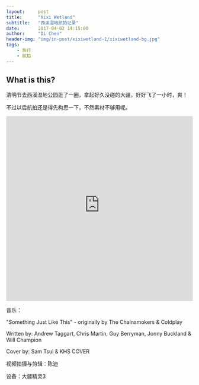 ```yaml
---
layout:     post
title:      "Xixi Wetland"
subtitle:   "西溪湿地航拍记录"
date:       2017-04-02 14:15:00
author:     "Di Chen"
header-img: "img/in-post/xixiwetland-1/xixiwetland-bg.jpg"
tags:
    - 旅行
    - 航拍 
---
```



## What is this?

清明节去西溪湿地公园逛了一圈，拿起好久没碰的大疆，好好飞了一小时，爽！

不过以后航拍还是得先构思一下，不然素材不够用呢。


<iframe height="498" width="100%" src="http://chendi.oss-cn-shanghai.aliyuncs.com/videos/xixi_small.mp4" frameborder="0" allowfullscreen></iframe>

音乐：

"Something Just Like This" - originally by The Chainsmokers & Coldplay 

Written by: Andrew Taggart, Chris Martin, Guy Berryman, Jonny Buckland & Will Champion

Cover by: Sam Tsui & KHS COVER

视频拍摄与剪辑：陈迪

设备：大疆精灵3
